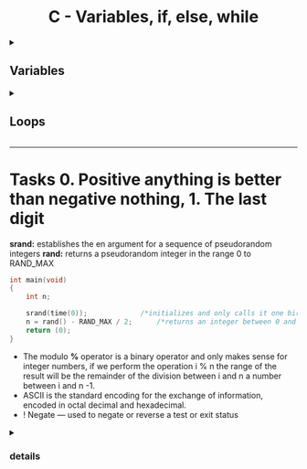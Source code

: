 <div><h1 align="center">C - Variables, if, else, while</h1></div>

<details>
<summary><h2>Variables</h2></summary>

**Data types | Integer types (on most 64bits computers)**
| Type  | Storage size  | Value range  |
| ------------ | ------------ | ------------ |
| char  | 1 byte  |  -128 to 127 |
| unsigned char  | 1 byte  | 0 to 255  |
| short  | 2 bytes  | -32,768 to 32,767  |
| unsigned short  | 2 bytes  | 0 to 65,535  |
| int  | 4 bytes  | -2,147,483,648 to 2,147,483,647  |
| unsigned int   |  4 bytes | 0 to 4,294,967,295  |
| long  | 8 bytes  | −9,223,372,036,854,775,808 to 9,223,372,036,854,775,807  |
|  unsigned long | 8 bytes   | 0 to 18,446,744,073,709,551,615  |

</details>

<details>
<summary><h2>Loops</h2></summary>

### while loop
```c
while (expresion)
	[block]
```
The while loop allows you to repeat a block until a specified expression becomes false.
### for loop
```c
for (initialize; condition; update)
		[block]
```
The for statement allows you to repeat a block of a specific number of times, the block of a for statement is executed one or more times until an optional condition becomes false.

You can use optional expressions
```c
for (; ;)	/*infinite loop*/
		;
```
# control structures
```c
if (expression)		/*if the expression is true (the value of the expression is not 0) then the block is executed*/
	[block]
```
```c
if (expresion)		/*if the expression is true, then block 1 is executed, otherwise block 2 is executed*/
	[block1]
else
	[block2]
```
</details>

---

# Tasks 0. Positive anything is better than negative nothing, 1. The last digit
**srand:** establishes the en argument for a sequence of pseudorandom integers
**rand:** returns a pseudorandom integer in the range 0 to RAND_MAX
```c
int main(void)
{
	int n;

	srand(time(0));				/*initializes and only calls it one bird per second*/
	n = rand() - RAND_MAX / 2;		/*returns an integer between 0 and RAND_MAX / 2*/
	return (0);
}
```
* The modulo **%** operator is a binary operator and only makes sense for integer numbers, if we perform the operation i % n the range of the result will be the remainder of the division between i and n a number between i and n -1. 
* ASCII is the standard encoding for the exchange of information, encoded in octal decimal and hexadecimal.
* ! Negate — used to negate or reverse a test or exit status

<details>
<summary><h3>details</h3></summary>

### if - else if - else ternary

```c
(condition) ? if true : (condition) ? if true : if false
```
### how to cut code in multiple lines
uses the special character '\' followed by a new line

</details>